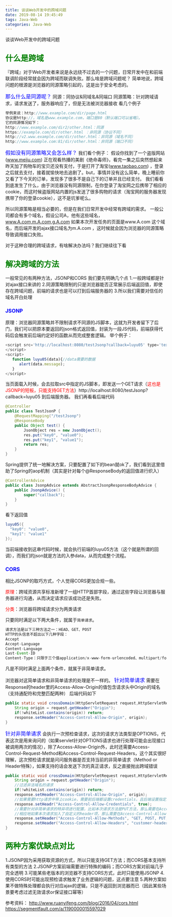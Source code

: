 ```yaml
---
title: 谈谈Web开发中的跨域问题
date: 2019-08-14 19:45:49
tags: Java-Web
categories: Java-Web
---
```

谈谈Web开发中的跨域问题
<!-- more -->
## <font color=green size=5>什么是跨域</font>
『跨域』对于Web开发者来说是永远绕不过去的一个问题，日常开发中在和前端联调阶段经常就会因为跨域而联调失败。那么啥是跨域问题呢？
简单地说，跨域问题的根源是浏览器的同源策略引起的，这是出于安全考虑的。

<font color=blue size=3>那么什么是同源呢？</font>
同源：同协议&同域名&同端口
同源策略：针对跨域请求，请求发送了，服务器响应了，但是无法被浏览器接收
看几个例子
```java
举例来说：http://www.example.com/dir/page.html
协议是http://，域名是www.example.com，端口是80（默认端口可以省略）。
它的同源情况如下：
http://www.example.com/dir2/other.html：同源
https://example.com/dir/other.html ：非同源（协议不同）
http://v2.www.example.com/dir/other.html：非同源（域名不同）
http://www.example.com:81/dir/other.html：非同源（端口不同）
```

<font color=blue size=3>假如没有同源策略又会怎么样？</font>
我们看个例子：
假设你找到了一个盗版网站(www.meiju.com) 正在观看热播的美剧《绝命毒师》，看完一集之后突然想起来昨天加了购物车的宝贝还没有支付，于是打开了淘宝(www.taobao.com) ，登录之后就去支付，接着就愉快地去追剧了。but，事情并没有这么简单，晚上睡前你又看了下今天的订单，发现多了很多不是自己下的订单并且已经支付。
我们看看到底发生了什么，由于浏览器没有同源限制，在你登录了淘宝网之后携带了相应的cookie，而这时候盗版网站内置的js发送了很多购物的请求（淘宝网的服务器发现携带了你的登录cookie），这不是坑爹呢么。

所以同源策略是相当必要的，但是在我们日常开发中经常有跨域的需求。
一般公司都会有多个域名，假设公司A，他有这些域名，www.A.com,m.A.com,g.A.com
如果本次开发任务的页面是www.A.com 这个域名，而后端开发的ajax接口域名为m.A.com ，这时候就会因为浏览器的同源策略导致调用接口失败。

对于这种合理的跨域请求，有啥解决办法吗？我们继续往下看

## <font color=green size=5>解决跨域的方法</font>
一般常见的有两种方法，JSONP和CORS
我们要先明确几个点
1.一般跨域都是针对ajax接口来讲的
2.同源策略限制的只是浏览器能否正常展示后端返回值，即使存在跨域问题，前端的请求也是可以打到后端服务器的
3.所以我们需要对信任的域名开白处理
### <font color=blue size=3>JSONP</font>
原理：浏览器同源策略并不限制请求不同源的JS脚本，这就为开发者留下了后门，我们可以把原本要返回的json格式返回值，封装为一段JS代码，前端获得代码后会触发前后端约定好的函数从而完成整套逻辑。
举个例子：
```javascript
<script src='http://localhost:8080/testJsonp?callback=luyu05' type='text/javascript'/>
</script>
<script>
   function luyu05(data){//data需要的数据
      alert(data.message);
   }
</script>
```
当页面载入时候，会去拉取src中指定的JS脚本，即发送一个GET请求（<font color=red>这也是JSONP的短板，只能支持GET方法</font>）http://localhost:8080/testJsonp?callback=luyu05 到后端服务器。
我们再看看后端代码
```java
@Controller
public class TestJsonP {
    @RequestMapping("/testJsonp")
    @ResponseBody
    public Object test() {
        JsonObject res = new JsonObject();
        res.put("key0", "value0");
        res.put("key1", "value1");
        return res;
    }
}
```
Spring提供了统一地解决方案，只要配置了如下的bean就ok了，我们看到这里借助了Spring的aop机制（其实是针对每个@ResponseBody的返回值进行织入）
```java
@ControllerAdvice
public class JsonpAdvice extends AbstractJsonpResponseBodyAdvice {
    public JsonpAdvice() {
        super("callback");
    }
}
```
看下返回值
```java
luyu05({
  "key0": "value0",
  "key1": "value1"
});
```
当前端接收到这串代码时候，就会执行前端的luyu05方法（这个就是所谓的回调），而我们的json就是方法的入参data，从而完成整个流程。

### <font color=blue size=3>CORS</font>
相比JSONP的取巧方式，个人觉得CORS更加合规一些。

<font color=red>原理</font>：跨域资源共享标准新增了一组HTTP首部字段，通过这些字段让浏览器与服务器进行沟通，从而决定请求应该成功还是失败。

<font color=red>分类</font>：浏览器将跨域请求分为两类请求

只要同时满足以下两大条件，就属于<code>简单请求</code>。
```java
请求方法是以下三种方法之一：HEAD、GET、POST
HTTP的头信息不超出以下几种字段：
Accept
Accept-Language
Content-Language
Last-Event-ID
Content-Type：只限于三个值application/x-www-form-urlencoded、multipart/form-data、text/plain
```
凡是不同时满足上面两个条件，就属于非简单请求。

浏览器对这简单请求和非简单请求的处理是不一样的。
<font color=blue size=3>针对简单请求</font>
需要在Response的header里的Access-Allow-Origin的值包含请求头中Origin的域名（支持通配符和完整匹配两种）
后端代码如下
```java
public static void crossDomain(HttpServletRequest request,HttpServletResponse response){
    String origin = request.getHeader("Origin");
    if(!whiteList.contains(origin)) return;
    response.setHeader("Access-Control-Allow-Origin", origin);
}
```
<font color=blue size=3>针对非简单请求</font>
会执行一次预检查请求，这次的请求方法类型是OPTIONS，代表这次是用来询问的（如果servlet针对OPTIONS请求也进行处理可能会出现接口被调用两次的情况），除了Access-Allow-Origin外，此时还需要Access-Control-Request-Method和Access-Control-Request-Headers，这个其实很好理解，这次预检请求就是问问服务器是否支持当前的非简单请求（Method or Header特殊），如果支持的话会发送下次的真正请求，反之直接抛出跨域错误
```java
public static void crossDomain(HttpServletRequest request,HttpServletResponse response){
    String origin = request.getHeader("Origin");
    //过滤非法域名的请求
    if(!whiteList.contains(origin)) return;
    response.setHeader("Access-Control-Allow-Origin", origin);
    //如果需要http请求中带上cookie，需要前后端都设置credentials，且后端设置指定的origin
    response.setHeadr("Access-Control-Allow-Credentials", true);
    //需要针对非简单请求的特异项进行配置，比如本次请求方法是PUT方法，那么需要在Access-Control-Allow-Methods中写入PUT
    //相应地如果本次请求加入了自定义的header项，那么需要在Access-Control-Allow-Headers中写入对应的header项
    response.setHeader("Access-Control-Allow-Methods", "GET, POST, PUT, DELETE");
    response.setHeader("Access-Control-Allow-Headers", "customer-header");
}
```
## <font color=green size=5>两种方案优缺点对比</font>
1.JSONP因为采用获取资源的方式，所以只能支持GET方法；而CORS基本支持所有类型的方法
2.JSONP方案前端需要进行特殊的编码；而CORS方案对前端几乎完全透明
3.可能某些老版本的浏览器不支持CORS方式，此时只能使用JSONP
4.使用CORS时可能出现预检请求触发了业务逻辑的问题，这点要注意
5.两种方案如果不做特殊处理都会执行对应ajax的逻辑，只是不返回到浏览器而已（因此某些场景要考虑过滤无效请求or保证接口幂等）

参考资料：
http://www.ruanyifeng.com/blog/2016/04/cors.html
https://segmentfault.com/a/1190000015597029